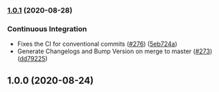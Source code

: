 ### [1.0.1](https://github.com/cds-snc/covid-alert-server/compare/v1.0.0...v1.0.1) (2020-08-28)


### Continuous Integration

* Fixes the CI for conventional commits  ([#276](https://github.com/cds-snc/covid-alert-server/issues/276)) ([5eb724a](https://github.com/cds-snc/covid-alert-server/commit/5eb724ac2b2ee36db5761879df2c761012dd2e03))
* Generate Changelogs and Bump Version on merge to master ([#273](https://github.com/cds-snc/covid-alert-server/issues/273)) ([dd79225](https://github.com/cds-snc/covid-alert-server/commit/dd792258224eff5a5986c459419f9cda5e76a4e0))

## 1.0.0 (2020-08-24)

